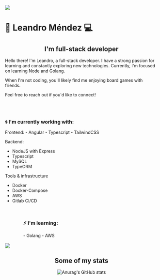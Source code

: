 <img src="https://64.media.tumblr.com/2bedb2e6ff53e409438699b7c5a573cf/tumblr_ol0bazHsKh1qbw2q1o1_1280.png">

<h1>🌊 Leandro Méndez 💻</h1>
<p align="center" width="300">
   <h2 align="center">I'm full-stack developer</h2> 
</p>


<p>Hello there! I'm Leandro, a full-stack developer. I have a strong passion for learning and constantly exploring new technologies. Currently, I'm focused on learning Node and Golang.</p>
<p>When I'm not coding, you'll likely find me enjoying board games with friends.</p>
<p>Feel free to reach out if you'd like to connect!</p>
<br>
<br>
<div>
<div>
<h3>🌀 I'm currently working with:</h3>
   Frontend:   
   - Angular
   - Typescript
   - TailwindCSS

  Backend:
  - NodeJS with Express
  - Typescript
  - MySQL
  - TypeORM

   Tools & infrastructure
   - Docker
   - Docker-Compose
   - AWS
   - Gitlab CI/CD
  </div>
  

<br>
<div style="margin-left: 60px">
<h3> ⚡  I'm learning:</h3>
- Golang
- AWS
</div>
</div>
<br>


<img src="https://j.gifs.com/zKxZPy.gif">
<br>
<div align="center">
<h2>Some of my stats</h2>
   
![Anurag's GitHub stats](https://github-readme-stats.vercel.app/api?username=LeanMendez&show_icons=true&theme=cobalt)

</div>

